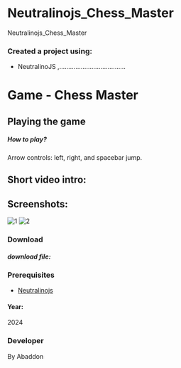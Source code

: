 # Neutralinojs_Chess_Master
Neutralinojs_Chess_Master

### Created a project using:
+ NeutralinoJS ,.....................................

# Game - Chess Master


## Playing the game
##### How to play? </br>
Arrow controls: left, right, and spacebar jump.

## Short video intro:


## Screenshots:
![1](https://github.com/user-attachments/assets/e2597f93-e82b-4c58-aed8-2e1c4a1749d6)
![2](https://github.com/user-attachments/assets/eaa1870a-c8da-485c-a65c-177bf958371f)



### Download
##### download file:



### Prerequisites
- [Neutralinojs](https://neutralino.js.org)
#### Year:
2024

### Developer
By Abaddon

<br>

